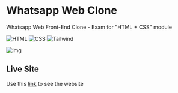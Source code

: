 # Whatsapp Web Clone

Whatsapp Web Front-End Clone - Exam for "HTML + CSS" module

![HTML](https://img.shields.io/badge/HTML5-E34F26?style=for-the-badge&logo=html5&logoColor=white)
![CSS](https://img.shields.io/badge/CSS3-1572B6?style=for-the-badge&logo=css3&logoColor=white)
![Tailwind](https://img.shields.io/badge/Tailwind_CSS-38B2AC?style=for-the-badge&logo=tailwind-css&logoColor=white)

![img](./example.gif)

## Live Site

Use this [link](https://whatsappwebclone-nott.netlify.app/) to see the website





